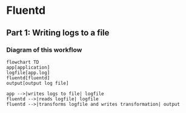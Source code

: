 # Fluentd

## Part 1: Writing logs to a file

### Diagram of this workflow

```mermaid
flowchart TD
app[application]
logfile[app.log]
fluentd[fluentd]
output[output log file]

app -->|writes logs to file| logfile
fluentd -->|reads logfile| logfile
fluentd -->|transforms logfile and writes transformation| output

```
